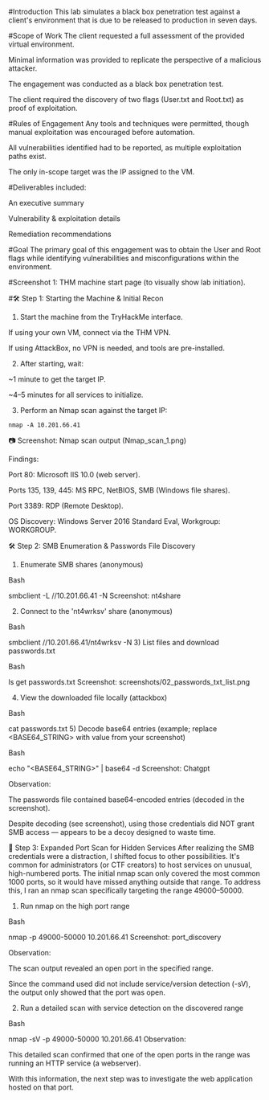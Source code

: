 #Introduction
This lab simulates a black box penetration test against a client's environment that is due to be released to production in seven days.

#Scope of Work
The client requested a full assessment of the provided virtual environment.

Minimal information was provided to replicate the perspective of a malicious attacker.

The engagement was conducted as a black box penetration test.

The client required the discovery of two flags (User.txt and Root.txt) as proof of exploitation.

#Rules of Engagement
Any tools and techniques were permitted, though manual exploitation was encouraged before automation.

All vulnerabilities identified had to be reported, as multiple exploitation paths exist.

The only in-scope target was the IP assigned to the VM.

#Deliverables included:

An executive summary

Vulnerability & exploitation details

Remediation recommendations

#Goal
The primary goal of this engagement was to obtain the User and Root flags while identifying vulnerabilities and misconfigurations within the environment.

#Screenshot 1: THM machine start page (to visually show lab initiation).

#🛠 Step 1: Starting the Machine & Initial Recon
1. Start the machine from the TryHackMe interface.

If using your own VM, connect via the THM VPN.

If using AttackBox, no VPN is needed, and tools are pre-installed.

2. After starting, wait:

~1 minute to get the target IP.

~4–5 minutes for all services to initialize.

3. Perform an Nmap scan against the target IP:
```
nmap -A 10.201.66.41
```
📷 Screenshot: Nmap scan output (Nmap_scan_1.png)

Findings:

Port 80: Microsoft IIS 10.0 (web server).

Ports 135, 139, 445: MS RPC, NetBIOS, SMB (Windows file shares).

Port 3389: RDP (Remote Desktop).

OS Discovery: Windows Server 2016 Standard Eval, Workgroup: WORKGROUP.

🛠 Step 2: SMB Enumeration & Passwords File Discovery
1) Enumerate SMB shares (anonymous)

Bash

smbclient -L //10.201.66.41 -N
Screenshot: nt4share

2) Connect to the 'nt4wrksv' share (anonymous)

Bash

smbclient //10.201.66.41/nt4wrksv -N
3) List files and download passwords.txt

Bash

ls
get passwords.txt
Screenshot: screenshots/02_passwords_txt_list.png

4) View the downloaded file locally (attackbox)

Bash

cat passwords.txt
5) Decode base64 entries (example; replace <BASE64_STRING> with value from your screenshot)

Bash

echo "<BASE64_STRING>" | base64 -d
Screenshot: Chatgpt

Observation:

The passwords file contained base64-encoded entries (decoded in the screenshot).

Despite decoding (see screenshot), using those credentials did NOT grant SMB access — appears to be a decoy designed to waste time.

🔎 Step 3: Expanded Port Scan for Hidden Services
After realizing the SMB credentials were a distraction, I shifted focus to other possibilities. It's common for administrators (or CTF creators) to host services on unusual, high-numbered ports. The initial nmap scan only covered the most common 1000 ports, so it would have missed anything outside that range. To address this, I ran an nmap scan specifically targeting the range 49000–50000.

1) Run nmap on the high port range

Bash

nmap -p 49000-50000 10.201.66.41
Screenshot: port_discovery

Observation:

The scan output revealed an open port in the specified range.

Since the command used did not include service/version detection (-sV), the output only showed that the port was open.

2) Run a detailed scan with service detection on the discovered range

Bash

nmap -sV -p 49000-50000 10.201.66.41
Observation:

This detailed scan confirmed that one of the open ports in the range was running an HTTP service (a webserver).

With this information, the next step was to investigate the web application hosted on that port.

